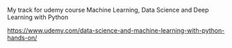 My track for udemy course Machine Learning, Data Science and Deep Learning with Python 

https://www.udemy.com/data-science-and-machine-learning-with-python-hands-on/